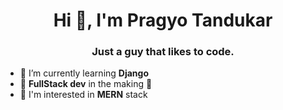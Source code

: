 <h1 align="center">Hi 👋, I'm Pragyo Tandukar</h1>
<h3 align="center">Just a guy that likes to code.</h3>

- 🌱 I’m currently learning **Django**
- 🌱 **FullStack dev** in the making 💫
- 💮 I'm interested in **MERN** stack